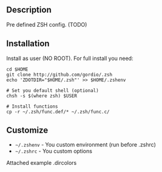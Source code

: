 Description
-----------
Pre defined ZSH config. (TODO)


Installation
------------
Install as user (NO ROOT). For full install you need:

	cd $HOME
	git clone http://github.com/gordio/.zsh
	echo 'ZDOTDIR="$HOME/.zsh"' >> $HOME/.zshenv
	
	# Set you default shell (optional)
	chsh -s $(where zsh) $USER

    # Install functions
    cp -r ~/.zsh/func.def/* ~/.zsh/func.c/


Customize
---------

- `~/.zshenv` - You custom environment (run before .zshrc)
- `~/.zshrc` - You custom options

Attached example .dircolors
